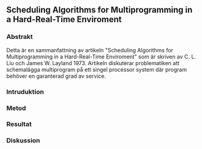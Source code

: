 ## Scheduling Algorithms for Multiprogramming in a Hard-Real-Time Enviroment 

### Abstrakt
Detta är en sammanfattning av artikeln "Scheduling Algorithms for Multiprogramming in a Hard-Real-Time Enviroment" som är skriven av
C. L. Liu och James W. Layland 1973. Artikeln diskuterar problematiken att schemalägga multiprogram på ett singel processor system där 
program behöver en garanterad grad av service. 

### Intruduktion 


### Metod 


### Resultat


### Diskussion 

